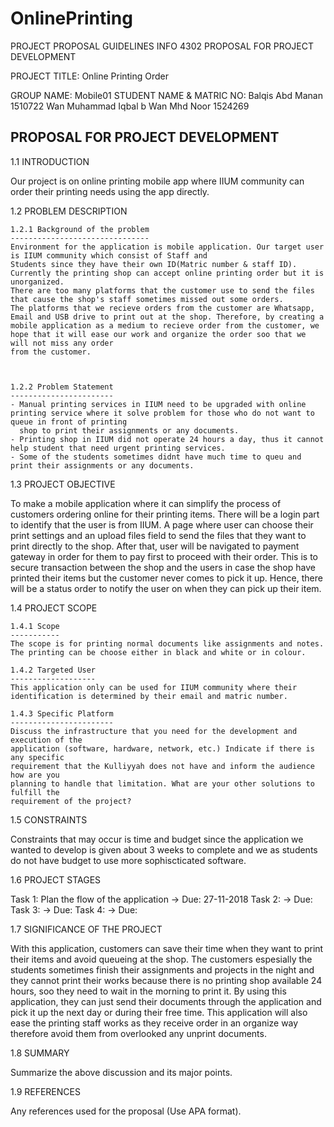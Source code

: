 ﻿# OnlinePrinting

PROJECT PROPOSAL GUIDELINES INFO 4302
PROPOSAL FOR PROJECT DEVELOPMENT


PROJECT TITLE: Online Printing Order

GROUP NAME: Mobile01
STUDENT NAME        &   MATRIC NO: 
Balqis Abd Manan	1510722
Wan Muhammad Iqbal b Wan Mhd Noor 1524269

PROPOSAL FOR PROJECT DEVELOPMENT
--------------------------------

1.1 INTRODUCTION

Our project is on online printing mobile app where IIUM community can order their printing needs using the app directly.


1.2 PROBLEM DESCRIPTION

    1.2.1 Background of the problem
    -------------------------------    
    Environment for the application is mobile application. Our target user is IIUM community which consist of Staff and 
    Students since they have their own ID(Matric number & staff ID). Currently the printing shop can accept online printing order but it is unorganized.
    There are too many platforms that the customer use to send the files that cause the shop's staff sometimes missed out some orders.
    The platforms that we recieve orders from the customer are Whatsapp, Email and USB drive to print out at the shop. Therefore, by creating a
    mobile application as a medium to recieve order from the customer, we hope that it will ease our work and organize the order soo that we will not miss any order
    from the customer.
    
    
    
    1.2.2 Problem Statement
    -----------------------
    - Manual printing services in IIUM need to be upgraded with online printing service where it solve problem for those who do not want to queue in front of printing 
      shop to print their assignments or any documents.
    - Printing shop in IIUM did not operate 24 hours a day, thus it cannot help student that need urgent printing services.
    - Some of the students sometimes didnt have much time to queu and print their assignments or any documents. 

1.3 PROJECT OBJECTIVE

To make a mobile application where it can simplify the process of customers ordering online for their printing items.
There will be a login part to identify that the user is from IIUM. A page where user can choose their print settings and
an upload files field to send the files that they want to print directly to the shop. After that, user will be navigated 
to payment gateway in order for them to pay first to proceed with their order. This is to secure transaction between
the shop and the users in case the shop have printed their items but the customer never comes to pick it up. 
Hence, there will be a status order to notify the user on when they can pick up their item. 


1.4 PROJECT SCOPE

    1.4.1 Scope
    -----------
    The scope is for printing normal documents like assignments and notes. The printing can be choose either in black and white or in colour.  

    1.4.2 Targeted User
    -------------------
    This application only can be used for IIUM community where their identification is determined by their email and matric number.

    1.4.3 Specific Platform
    -----------------------
    Discuss the infrastructure that you need for the development and execution of the
    application (software, hardware, network, etc.) Indicate if there is any specific
    requirement that the Kulliyyah does not have and inform the audience how are you
    planning to handle that limitation. What are your other solutions to fulfill the
    requirement of the project?


1.5 CONSTRAINTS

Constraints that may occur is time and budget since the application we wanted to develop 
is given about 3 weeks to complete and we as students do not have budget to use more sophiscticated
software.


1.6 PROJECT STAGES

Task 1: Plan the flow of the application -> Due: 27-11-2018 
Task 2: -> Due: 
Task 3: -> Due: 
Task 4: -> Due: 


1.7 SIGNIFICANCE OF THE PROJECT

With this application, customers can save their time when they want to print their items and avoid queueing at the shop. The customers espesially the students sometimes 
finish their assignments and projects in the night and they cannot print their works because there is no printing shop available 24 hours, soo they need to wait in the 
morning to print it. By using this application, they can just send their documents through the application and pick it up the next day or during their free time. This 
application will also ease the printing staff works as they receive order in an organize way therefore avoid them from overlooked any unprint documents. 

1.8 SUMMARY

Summarize the above discussion and its major points.


1.9 REFERENCES

Any references used for the proposal (Use APA format).
